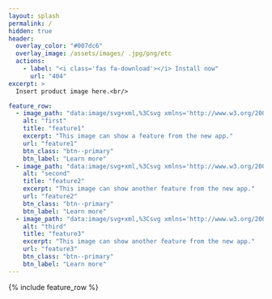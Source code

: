 ```yaml
---
layout: splash
permalink: /
hidden: true
header:
  overlay_color: "#007dc6"
  overlay_image: /assets/images/ .jpg/png/etc
  actions:
    - label: "<i class='fas fa-download'></i> Install now"
      url: "404"
excerpt: >
  Insert product image here.<br/>

feature_row:
  - image_path: "data:image/svg+xml,%3Csvg xmlns='http://www.w3.org/2000/svg' width='10' height='10' style='background-color:%23ADD8E6'%3E%3C/svg%3E"
    alt: "first"
    title: "feature1"
    excerpt: "This image can show a feature from the new app."
    url: "feature1"
    btn_class: "btn--primary"
    btn_label: "Learn more"
  - image_path: "data:image/svg+xml,%3Csvg xmlns='http://www.w3.org/2000/svg' width='300' height='300' style='background-color:%23ADD8E6'%3E%3C/svg%3E"
    alt: "second"
    title: "feature2"
    excerpt: "This image can show another feature from the new app."
    url: "feature2"
    btn_class: "btn--primary"
    btn_label: "Learn more"
  - image_path: "data:image/svg+xml,%3Csvg xmlns='http://www.w3.org/2000/svg' width='300' height='300' style='background-color:%23ADD8E6'%3E%3C/svg%3E"
    alt: "third"
    title: "feature3"
    excerpt: "This image can show another feature from the new app."
    url: "feature3"
    btn_class: "btn--primary"
    btn_label: "Learn more"      
---
```


{% include feature_row %}